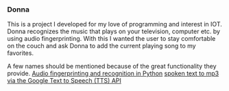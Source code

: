 ### Donna
This is a project I developed for my love of programming and interest in IOT. Donna recognizes the music that plays on your television, computer etc. by using audio fingerprinting. With this I wanted the user to stay comfortable on the couch and ask Donna to add the current playing song to my favorites.

A few names should be mentioned because of the great functionality they provide.
[Audio fingerprinting and recognition in Python](https://github.com/worldveil/dejavu)
[spoken text to mp3 via the Google Text to Speech (TTS) API](https://github.com/pndurette/gTTS)
